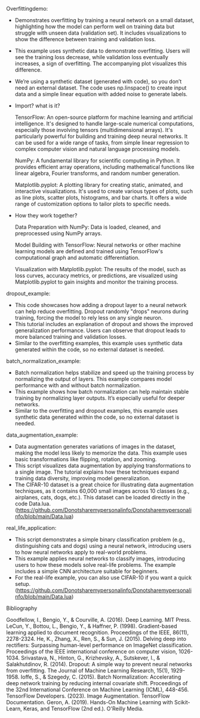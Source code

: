 Overfittingdemo:
- Demonstrates overfitting by training a neural network on a small dataset, highlighting how the model can perform well on training data but struggle with unseen data (validation set). It includes visualizations to show the difference between training and validation loss.
- This example uses synthetic data to demonstrate overfitting. Users will see the training loss decrease, while validation loss eventually increases, a sign of overfitting. The accompanying plot visualizes this difference.
- We’re using a synthetic dataset (generated with code), so you don’t need an external dataset. The code uses np.linspace() to create input data and a simple linear equation with added noise to generate labels.

- Import? what is it?

   TensorFlow: An open-source platform for machine learning and artificial intelligence. It's designed to handle large-scale numerical computations, especially those involving tensors (multidimensional arrays).
 It's particularly powerful for building and training deep neural networks. It can be used for a wide range of tasks, from simple linear regression to complex computer vision and natural language processing models.

  NumPy: A fundamental library for scientific computing in Python. It provides efficient array operations, including mathematical functions like linear algebra, Fourier transforms, and random number generation.

  Matplotlib.pyplot: A plotting library for creating static, animated, and interactive visualizations. It's used to create various types of plots, such as line plots, scatter plots, histograms, and bar charts. It offers a wide range of customization options to tailor plots to specific needs.

- How they work together?

   Data Preparation with NumPy: Data is loaded, cleaned, and preprocessed using NumPy arrays.

  Model Building with TensorFlow: Neural networks or other machine learning models are defined and trained using TensorFlow's computational graph and automatic differentiation.

  Visualization with Matplotlib.pyplot: The results of the model, such as loss curves, accuracy metrics, or predictions, are visualized using Matplotlib.pyplot to gain insights and monitor the training process.

dropout_example:
 - This code showcases how adding a dropout layer to a neural network can help reduce overfitting. Dropout randomly "drops" neurons during training, forcing the model to rely less on any single neuron.
 - This tutorial includes an explanation of dropout and shows the improved generalization performance. Users can observe that dropout leads to more balanced training and validation losses.
 - Similar to the overfitting examples, this example uses synthetic data generated within the code, so no external dataset is needed.

batch_normalization_example:
 - Batch normalization helps stabilize and speed up the training process by normalizing the output of layers. This example compares model performance with and without batch normalization.
 - This example shows how batch normalization can help maintain stable training by normalizing layer outputs. It’s especially useful for deeper networks.
 - Similar to the overfitting and dropout examples, this example uses synthetic data generated within the code, so no external dataset is needed.

data_augmentation_example:
 - Data augmentation generates variations of images in the dataset, making the model less likely to memorize the data. This example uses basic transformations like flipping, rotation, and zooming.
 - This script visualizes data augmentation by applying transformations to a single image. The tutorial explains how these techniques expand training data diversity, improving model generalization.
 - The CIFAR-10 dataset is a great choice for illustrating data augmentation techniques, as it contains 60,000 small images across 10 classes (e.g., airplanes, cats, dogs, etc.). This dataset can be loaded directly in the code Data.lua. (https://github.com/Donotsharemypersonalinfo/Donotsharemypersonalinfo/blob/main/Data.lua)

real_life_application:
 - This script demonstrates a simple binary classification problem (e.g., distinguishing cats and dogs) using a neural network, introducing users to how neural networks apply to real-world problems.
 - This example applies neural networks to classify images, introducing users to how these models solve real-life problems. The example includes a simple CNN architecture suitable for beginners.
 - For the real-life example, you can also use CIFAR-10 if you want a quick setup. (https://github.com/Donotsharemypersonalinfo/Donotsharemypersonalinfo/blob/main/Data.lua)

Bibliography

Goodfellow, I., Bengio, Y., & Courville, A. (2016). Deep Learning. MIT Press.
LeCun, Y., Bottou, L., Bengio, Y., & Haffner, P. (1998). Gradient-based learning applied to document recognition. Proceedings of the IEEE, 86(11), 2278-2324.
He, K., Zhang, X., Ren, S., & Sun, J. (2015). Delving deep into rectifiers: Surpassing human-level performance on ImageNet classification. Proceedings of the IEEE international conference on computer vision, 1026-1034.
Srivastava, N., Hinton, G., Krizhevsky, A., Sutskever, I., & Salakhutdinov, R. (2014). Dropout: A simple way to prevent neural networks from overfitting. The Journal of Machine Learning Research, 15(1), 1929-1958.
Ioffe, S., & Szegedy, C. (2015). Batch Normalization: Accelerating deep network training by reducing internal covariate shift. Proceedings of the 32nd International Conference on Machine Learning (ICML), 448-456.
TensorFlow Developers. (2023). Image Augmentation. TensorFlow Documentation.
Geron, A. (2019). Hands-On Machine Learning with Scikit-Learn, Keras, and TensorFlow (2nd ed.). O'Reilly Media.
